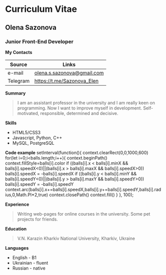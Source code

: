 # Curriculum Vitae

## Olena Sazonova
### Junior Front-End Developer

**My Contacts**

| Source | Links |
| ------ | ------ |
| e-mail |olena.s.sazonova@gmail.com |
| Telegram | https://t.me/Sazonova_Elen|


**Summary**
>I am an assistant professor in the university and I am really keen on programming. Now I want to improve myself in development.
>Self-motivated, responsible, determined and decisive.

**Skills**
- HTML5/CSS3
- Javascript, Python, C++
- MySQL, PostgreSQL

**Code example**
	setInterval(function(){
		context.clearRect(0,0,1000,600)
		for(let i=0;i<balls.length;i++){
			context.beginPath()
			context.fillStyle=balls[i].color
			if ((balls[i].x < balls[i].minX && balls[i].speedX<0)||(balls[i].x > balls[i].maxX && balls[i].speedX>0))
				balls[i].speedX = -balls[i].speedX
			if ((balls[i].y < balls[i].minY && balls[i].speedY<0)||(balls[i].y > balls[i].maxY && balls[i].speedY>0))
				balls[i].speedY = -balls[i].speedY
			context.arc(balls[i].x+=balls[i].speedX,balls[i].y+=balls[i].speedY,balls[i].radius,0,Math.PI*2,true)
			context.closePath()
			context.fill()
		}
		}, 100);
    
**Experience**

>Writing web-pages for online courses in the university. Some pet projects for friends.

**Education**
>V.N. Karazin Kharkiv National University, Kharkiv, Ukraine

**Languages**
- English - B1
- Ukrainian - fluent
- Russian - native
